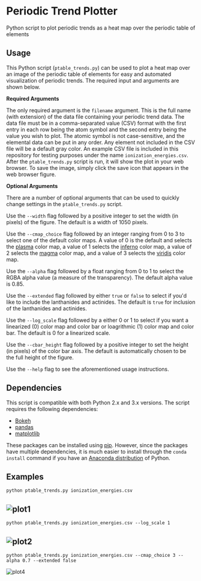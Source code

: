 # Periodic Trend Plotter
Python script to plot periodic trends as a heat map over the periodic table of elements

Usage
-----
This Python script (`ptable_trends.py`) can be used to plot a heat map over an image of the periodic table of elements for easy and automated visualization of periodic trends. The required input and arguments are shown below.

**Required Arguments**

The only required argument is the `filename` argument. This is the full name (with extension) of the data file containing your periodic trend data. The data file must be in a comma-separated value (CSV) format with the first entry in each row being the atom symbol and the second entry being the value you wish to plot. The atomic symbol is not case-sensitive, and the elemental data can be put in any order. Any element not included in the CSV file will be a default gray color. An example CSV file is included in this repository for testing purposes under the name `ionization_energies.csv`. After the `ptable_trends.py` script is run, it will show the plot in your web browser. To save the image, simply click the save icon that appears in the web browser figure.

**Optional Arguments**

There are a number of optional arguments that can be used to quickly change settings in the `ptable_trends.py` script. 

Use the `--width` flag followed by a positive integer to set the width (in pixels) of the figure. The default is a width of 1050 pixels. 

Use the `--cmap_choice` flag followed by an integer ranging from 0 to 3 to select one of the default color maps. A value of 0 is the default and selects the [plasma](https://bids.github.io/colormap/images/screenshots/option_c.png) color map, a value of 1 selects the [inferno](https://bids.github.io/colormap/images/screenshots/option_b.png) color map, a value of 2 selects the [magma](https://bids.github.io/colormap/images/screenshots/option_a.png) color map, and a value of 3 selects the [viridis](https://bids.github.io/colormap/images/screenshots/option_d.png) color map. 

Use the `--alpha` flag followed by a float ranging from 0 to 1 to select the RGBA alpha value (a measure of the transparency). The default alpha value is 0.85.

Use the `--extended` flag followed by either `true` or `false` to select if you'd like to include the lanthanides and actinides. The default is `true` for inclusion of the lanthanides and actinides.

Use the `--log_scale` flag followed by a either 0 or 1 to select if you want a linearized (0) color map and color bar or loagrithmic (1) color map and color bar. The default is 0 for a linearized scale.

Use the `--cbar_height` flag followed by a positive integer to set the height (in pixels) of the color bar axis. The default is automatically chosen to be the full height of the figure.

Use the `--help` flag to see the aforementioned usage instructions.

Dependencies
-----

This script is compatible with both Python 2.x and 3.x versions. The script requires the following dependencies:
* [Bokeh](http://bokeh.pydata.org/en/latest/)
* [pandas](http://pandas.pydata.org/)
* [matplotlib](http://matplotlib.org/)

These packages can be installed using [pip](https://pip.pypa.io/en/stable/). However, since the packages have multiple dependencies, it is much easier to install through the `conda install` command if you have an [Anaconda distribution](https://www.continuum.io/downloads) of Python. 

Examples
-----

`python ptable_trends.py ionization_energies.csv`

![plot1](example_image/plot1.png)
---

`python ptable_trends.py ionization_energies.csv --log_scale 1`

![plot2](example_image/plot2.png)
---

`python ptable_trends.py ionization_energies.csv --cmap_choice 3 --alpha 0.7 --extended false`

![plot4](example_image/plot3.png)